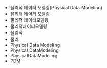 - 물리적 데이터 모델링(Physical Data Modeling)
- 물리적 데이터 모델링
- 물리적 데이터모델링
- 물리적데이터모델링
- 물리적
- 물리
- Physical Data Modeling
- Physical DataModeling
- PhysicalDataModeling
- PDM
